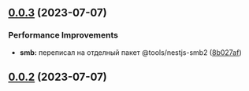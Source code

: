 

## [0.0.3](https://git.usb.ru/scanner-docs/server/compare/0.0.2...0.0.3) (2023-07-07)


### Performance Improvements

* **smb:** переписал на отделный пакет @tools/nestjs-smb2 ([8b027af](https://git.usb.ru/scanner-docs/server/commit/8b027af72d2baeb298549f7bc07a540e60abf9ed))

## [0.0.2](https://git.usb.ru/scanner-docs/server/compare/0.0.1...0.0.2) (2023-07-07)